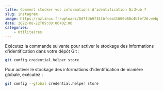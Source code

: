 ```yaml
---
title: Comment stocker vos informations d'identification GitHub ?
slug: instagram
image: https://azlinux.fr/uploads/8d7fdb9f155bfcea41600b50c4bfef26.webp
date: 2022-08-22T09:00:00+02:00
categories:
    - Utilitaires
---
```


Exécutez la commande suivante pour activer le stockage des informations d'identification dans votre dépôt Git :

```bash
git config credential.helper store
```

Pour activer le stockage des informations d'identification de manière globale, exécutez :

```bash
git config --global credential.helper store
```
